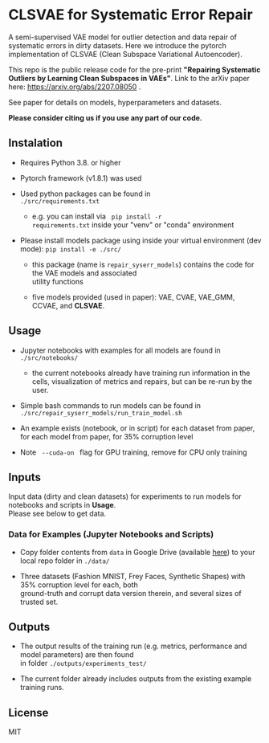 # CLSVAE for Systematic Error Repair

A semi-supervised VAE model for outlier detection and data repair of systematic errors in dirty datasets.
Here we introduce the pytorch implementation of CLSVAE (Clean Subspace Variational Autoencoder).

This repo is the public release code for the pre-print **"Repairing Systematic Outliers by Learning Clean Subspaces in VAEs"**.
Link to the arXiv paper here: https://arxiv.org/abs/2207.08050 . 

See paper for details on models, hyperparameters and datasets.

**Please consider citing us if you use any part of our code.**

## Instalation
- Requires Python 3.8. or higher

- Pytorch framework (v1.8.1) was used

- Used python packages can be found in <code> ./src/requirements.txt </code>
    - e.g. you can install via  <code> pip install -r  requirements.txt</code> inside your "venv" or "conda" environment

- Please install models package using inside your virtual environment (dev mode): <code>pip install -e ./src/</code>
    - this package (name is <code>repair_syserr_models</code>) contains the code for the VAE models and associated \
      utility functions
     
    - five models provided (used in paper): VAE, CVAE, VAE_GMM, CCVAE, and **CLSVAE**.

## Usage
- Jupyter notebooks with examples for all models are found in <code> ./src/notebooks/ </code>
    - the current notebooks already have training run information in the cells, visualization of metrics and repairs, but can be re-run by the user. 

- Simple bash commands to run models can be found in <code> ./src/repair_syserr_models/run_train_model.sh </code>

- An example exists (notebook, or in script) for each dataset from paper, for each model from paper,
  for 35% corruption level

- Note <code> --cuda-on </code> flag for GPU training, remove for CPU only training

## Inputs
Input data (dirty and clean datasets) for experiments to run models for notebooks and scripts in **Usage**.\
Please see below to get data.

### Data for Examples (Jupyter Notebooks and Scripts)
- Copy folder contents from <code>data</code> in Google Drive
  (available [here](https://drive.google.com/drive/folders/1YseCgYtloWd1DVpAbet-YfR0cb8x0vh1?usp=sharing))
  to your local repo folder in <code>./data/</code>

- Three datasets (Fashion MNIST, Frey Faces, Synthetic Shapes) with 35% corruption level for each, both \
  ground-truth and corrupt data version therein, and several sizes of trusted set.

## Outputs
- The output results of the training run (e.g. metrics, performance and model parameters) are then found \
  in folder <code>./outputs/experiments_test/</code>

- The current folder already includes outputs from the existing example training runs.

## License

 MIT
